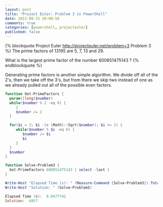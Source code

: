 ```yaml
---
layout: post
title: "Project Euler: Problem 3 in PowerShell"
date: 2012-08-25 20:00:58
comments: true
categories: [powershell, projecteuler]
published: false
---
```

{% blockquote Project Euler http://projecteuler.net/problem=3 Problem 3 %}
The prime factors of 13195 are 5, 7, 13 and 29.

What is the largest prime factor of the number 600851475143 ?
{% endblockquote %}

Generating prime factors is another simple algorithm. We divide off all of the 2's, then we take off the 3's, but from there we skip two instead of one as we already pulled out all of the possible even factors.

``` ps1
function Get-PrimeFactors {
  param([long]$number)
  while($number % 2 -eq 0) {
     2
     $number /= 2
  }

  for($i = 3; $i -le [Math]::Sqrt($number); $i += 2) {
     while($number % $i -eq 0) {
        $number /= $i
        $i
     }
  }
  $number
}

function Solve-Problem3 {
  Get-PrimeFactors 600851475143 | select -last 1  
}

Write-Host "Elapsed Time (s): " (Measure-Command {Solve-Problem3}).TotalSeconds
Write-Host "Solution: " (Solve-Problem3)

Elapsed Time (s):  0.0477742
Solution:  6857
```
